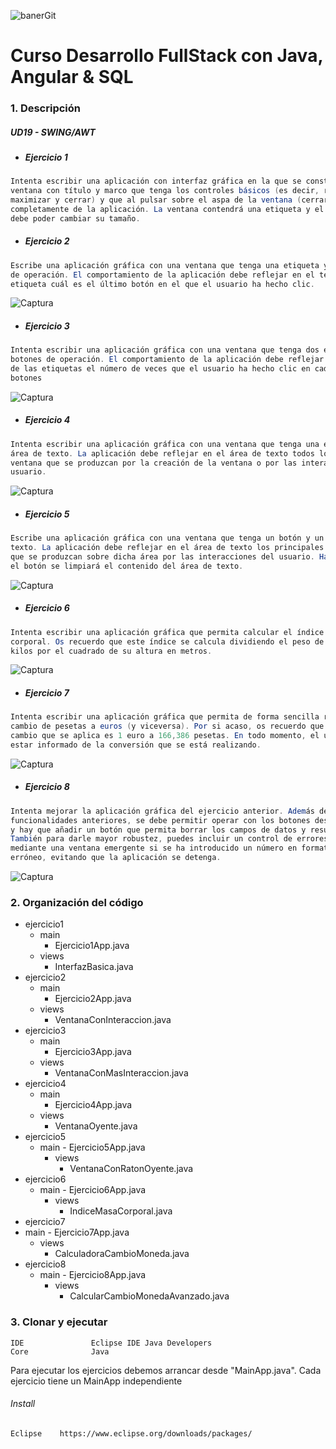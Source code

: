   
![banerGit](https://user-images.githubusercontent.com/22893383/107159880-121e0b80-6993-11eb-92e3-1efd1d8f4dba.PNG)

# Curso Desarrollo FullStack con Java, Angular & SQL

### 1. Descripción

##### UD19 - SWING/AWT
 - ##### Ejercicio 1
```java
Intenta escribir una aplicación con interfaz gráfica en la que se construya una
ventana con título y marco que tenga los controles básicos (es decir, restaurar,
maximizar y cerrar) y que al pulsar sobre el aspa de la ventana (cerrar) se salga
completamente de la aplicación. La ventana contendrá una etiqueta y el usuario
debe poder cambiar su tamaño.

```
- ##### Ejercicio 2
```Java
Escribe una aplicación gráfica con una ventana que tenga una etiqueta y dos botones
de operación. El comportamiento de la aplicación debe reflejar en el texto de la
etiqueta cuál es el último botón en el que el usuario ha hecho clic.

```
![Captura](https://user-images.githubusercontent.com/22893383/111027829-0343d200-83f3-11eb-8269-0b18792bef4a.PNG)



 - ##### Ejercicio 3
 ```java
Intenta escribir una aplicación gráfica con una ventana que tenga dos etiquetas y dos
botones de operación. El comportamiento de la aplicación debe reflejar en el texto
de las etiquetas el número de veces que el usuario ha hecho clic en cada uno de los
botones
```
![Captura](https://user-images.githubusercontent.com/22893383/111027841-15257500-83f3-11eb-8c6f-ec4d226ede56.PNG)


 - ##### Ejercicio 4
```java 
Intenta escribir una aplicación gráfica con una ventana que tenga una etiqueta y un
área de texto. La aplicación debe reflejar en el área de texto todos los eventos de
ventana que se produzcan por la creación de la ventana o por las interacciones del
usuario.
```
![Captura](https://user-images.githubusercontent.com/22893383/111027855-266e8180-83f3-11eb-9af1-4259050f6cc2.PNG)


 - ##### Ejercicio 5
```java 
Escribe una aplicación gráfica con una ventana que tenga un botón y un área de
texto. La aplicación debe reflejar en el área de texto los principales eventos de ratón
que se produzcan sobre dicha área por las interacciones del usuario. Haciendo clic en
el botón se limpiará el contenido del área de texto.
```
![Captura](https://user-images.githubusercontent.com/22893383/111027859-31c1ad00-83f3-11eb-9c6c-726966f0b880.PNG)

 - ##### Ejercicio 6
```java 
Intenta escribir una aplicación gráfica que permita calcular el índice de masa
corporal. Os recuerdo que este índice se calcula dividiendo el peso de una persona en
kilos por el cuadrado de su altura en metros.
```
![Captura](https://user-images.githubusercontent.com/22893383/111027872-44d47d00-83f3-11eb-8e71-6a6715671213.PNG)

 - ##### Ejercicio 7
```java 
Intenta escribir una aplicación gráfica que permita de forma sencilla realizar el
cambio de pesetas a euros (y viceversa). Por si acaso, os recuerdo que la tasa de
cambio que se aplica es 1 euro a 166,386 pesetas. En todo momento, el usuario debe
estar informado de la conversión que se está realizando.
```
![Captura](https://user-images.githubusercontent.com/22893383/111027881-5027a880-83f3-11eb-8619-d32ce1dc49f4.PNG)

 - ##### Ejercicio 8
```java 
Intenta mejorar la aplicación gráfica del ejercicio anterior. Además de las
funcionalidades anteriores, se debe permitir operar con los botones desde el teclado
y hay que añadir un botón que permita borrar los campos de datos y resultado.
También para darle mayor robustez, puedes incluir un control de errores que avise
mediante una ventana emergente si se ha introducido un número en formato
erróneo, evitando que la aplicación se detenga.
```
![Captura](https://user-images.githubusercontent.com/22893383/111027894-5cac0100-83f3-11eb-99f6-fa2f953c9973.PNG)


### 2. Organización del código
- ejercicio1
	- main
		- Ejercicio1App.java
	- views
		- InterfazBasica.java
- ejercicio2
	- main
		- Ejercicio2App.java
	- views
		- VentanaConInteraccion.java
- ejercicio3
	- main
		- Ejercicio3App.java
	- views
		- VentanaConMasInteraccion.java
- ejercicio4
	- main
		- Ejercicio4App.java
	- views
		- VentanaOyente.java
- ejercicio5
  - main
		- Ejercicio5App.java
	- views
		- VentanaConRatonOyente.java
- ejercicio6
  - main
		- Ejercicio6App.java
	- views
		- IndiceMasaCorporal.java
- ejercicio7
 - main
		- Ejercicio7App.java
	- views
		- CalculadoraCambioMoneda.java
- ejercicio8 
  - main
		- Ejercicio8App.java
	- views
		- CalcularCambioMonedaAvanzado.java


### 3. Clonar y ejecutar

```
IDE               Eclipse IDE Java Developers
Core              Java            
```
Para ejecutar los ejercicios debemos arrancar desde "MainApp.java". Cada ejercicio tiene un MainApp independiente

###### Install
```
Eclipse    https://www.eclipse.org/downloads/packages/
```
